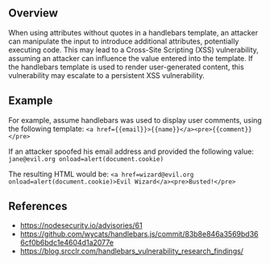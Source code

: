## Overview
When using attributes without quotes in a handlebars template, an attacker can manipulate the input to introduce additional attributes, potentially executing code. This may lead to a Cross-Site Scripting (XSS) vulnerability, assuming an attacker can influence the value entered into the template. If the handlebars template is used to render user-generated content, this vulnerability may escalate to a persistent XSS vulnerability.

## Example
For example, assume handlebars was used to display user comments, using the following template: 
`<a href={{email}}>{{name}}</a><pre>{{comment}}</pre>`

If an attacker spoofed his email address and provided the following value: 
`jane@evil.org onload=alert(document.cookie)`

The resulting HTML would be: 
`<a href=wizard@evil.org onload=alert(document.cookie)>Evil Wizard</a><pre>Busted!</pre>`

## References
- https://nodesecurity.io/advisories/61
- https://github.com/wycats/handlebars.js/commit/83b8e846a3569bd366cf0b6bdc1e4604d1a2077e
- https://blog.srcclr.com/handlebars_vulnerability_research_findings/
